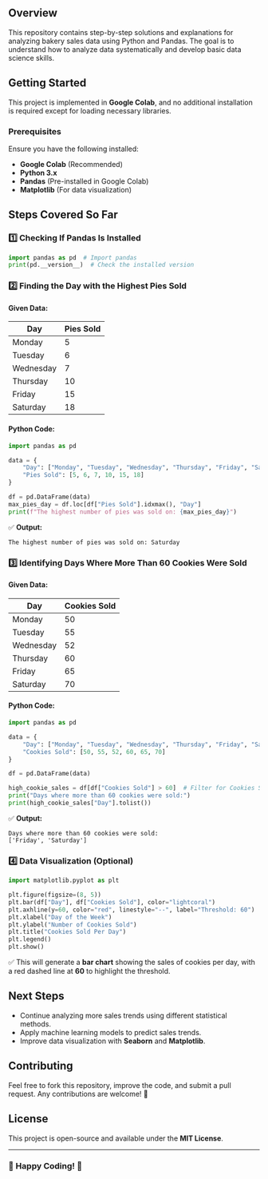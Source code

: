 ## Overview
This repository contains step-by-step solutions and explanations for analyzing bakery sales data using Python and Pandas. The goal is to understand how to analyze data systematically and develop basic data science skills.

## Getting Started
This project is implemented in **Google Colab**, and no additional installation is required except for loading necessary libraries.

### Prerequisites
Ensure you have the following installed:
- **Google Colab** (Recommended)
- **Python 3.x**
- **Pandas** (Pre-installed in Google Colab)
- **Matplotlib** (For data visualization)

## Steps Covered So Far

### 1️⃣ Checking If Pandas Is Installed
```python
import pandas as pd  # Import pandas
print(pd.__version__)  # Check the installed version
```

### 2️⃣ Finding the Day with the Highest Pies Sold
#### Given Data:
| Day       | Pies Sold |
|-----------|-----------|
| Monday    | 5         |
| Tuesday   | 6         |
| Wednesday | 7         |
| Thursday  | 10        |
| Friday    | 15        |
| Saturday  | 18        |

#### Python Code:
```python
import pandas as pd

data = {
    "Day": ["Monday", "Tuesday", "Wednesday", "Thursday", "Friday", "Saturday"],
    "Pies Sold": [5, 6, 7, 10, 15, 18]
}

df = pd.DataFrame(data)
max_pies_day = df.loc[df["Pies Sold"].idxmax(), "Day"]
print(f"The highest number of pies was sold on: {max_pies_day}")
```
✅ **Output:**
```
The highest number of pies was sold on: Saturday
```

### 3️⃣ Identifying Days Where More Than 60 Cookies Were Sold
#### Given Data:
| Day       | Cookies Sold |
|-----------|-------------|
| Monday    | 50          |
| Tuesday   | 55          |
| Wednesday | 52          |
| Thursday  | 60          |
| Friday    | 65          |
| Saturday  | 70          |

#### Python Code:
```python
import pandas as pd

data = {
    "Day": ["Monday", "Tuesday", "Wednesday", "Thursday", "Friday", "Saturday"],
    "Cookies Sold": [50, 55, 52, 60, 65, 70]
}

df = pd.DataFrame(data)

high_cookie_sales = df[df["Cookies Sold"] > 60]  # Filter for Cookies Sold > 60
print("Days where more than 60 cookies were sold:")
print(high_cookie_sales["Day"].tolist())
```
✅ **Output:**
```
Days where more than 60 cookies were sold:
['Friday', 'Saturday']
```

### 4️⃣ Data Visualization (Optional)
```python
import matplotlib.pyplot as plt

plt.figure(figsize=(8, 5))
plt.bar(df["Day"], df["Cookies Sold"], color="lightcoral")
plt.axhline(y=60, color="red", linestyle="--", label="Threshold: 60")
plt.xlabel("Day of the Week")
plt.ylabel("Number of Cookies Sold")
plt.title("Cookies Sold Per Day")
plt.legend()
plt.show()
```
✅ This will generate a **bar chart** showing the sales of cookies per day, with a red dashed line at **60** to highlight the threshold.

## Next Steps
- Continue analyzing more sales trends using different statistical methods.
- Apply machine learning models to predict sales trends.
- Improve data visualization with **Seaborn** and **Matplotlib**.

## Contributing
Feel free to fork this repository, improve the code, and submit a pull request. Any contributions are welcome! 🚀

## License
This project is open-source and available under the **MIT License**.

---
### 🚀 Happy Coding! 🎯

